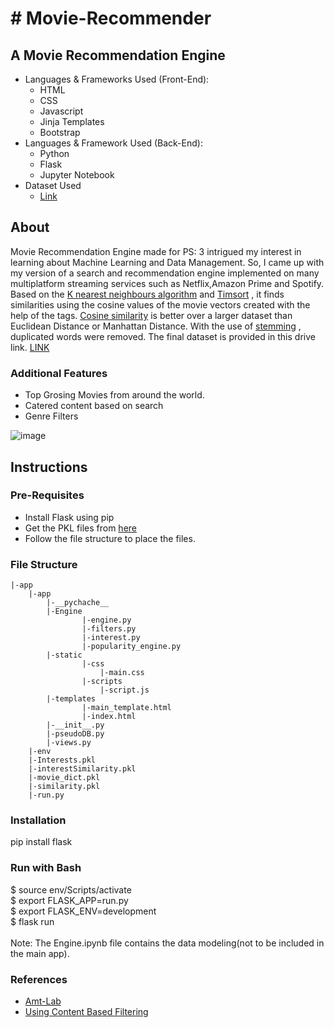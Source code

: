 <h1># Movie-Recommender</h1>
<h2>A Movie Recommendation Engine</h2>

<ul>
    <li>
        Languages & Frameworks Used (Front-End):
        <ul>
            <li>HTML</li>
            <li>CSS</li>
            <li>Javascript</li>
            <li>Jinja Templates</li>
            <li>Bootstrap</li>
        </ul>
    </li>
    <li>
        Languages & Framework Used (Back-End):
        <ul>
            <li>Python</li>
            <li>Flask</li>
            <li>Jupyter Notebook</li>
        </ul>
    </li>
    <li>
        Dataset Used
        <ul>
            <li>
                <a href="https://www.kaggle.com/datasets/tmdb/tmdb-movie-metadata">Link</a>
            </li>
        </ul>
    </li>
</ul>

<h2>About</h2>
<p>
    Movie Recommendation Engine made for PS: 3 intrigued my interest in learning about Machine Learning and Data
    Management. So, I came up with my version of a search and recommendation engine implemented on many multiplatform
    streaming services such as Netflix,Amazon Prime and Spotify. Based on the <a href="https://www.geeksforgeeks.org/k-nearest-neighbours/">K nearest neighbours algorithm</a> and <a href="https://www.geeksforgeeks.org/timsort/">Timsort</a> , it finds
    similarities
    using the cosine values of the movie vectors created with the help of the tags. <a href="https://www.geeksforgeeks.org/cosine-similarity/">Cosine similarity</a> 
    is better over a larger dataset than Euclidean Distance or Manhattan Distance. With the use of <a href="https://www.geeksforgeeks.org/introduction-to-stemming/">stemming</a> , duplicated
    words were removed. The final dataset is provided in this drive link.
    <a href="https://drive.google.com/drive/folders/17PRpnE3fm0T-IPKFFhkcdKPQiwELrWmw?usp=sharing">LINK</a>
</p>

<h3>Additional Features</h3>
<ul>
    <li>
        Top Grosing Movies from around the world.
    </li>
    <li>
        Catered content based on search 
    </li>
    <li>
        Genre Filters
    </li>
</ul>


![image](https://user-images.githubusercontent.com/81302667/170853126-95e67b13-0f93-46a0-92de-3983c1ef0382.png)


<h2>Instructions</h2>

<h3>Pre-Requisites</h3>
<ul>
        <li>
            Install Flask using pip
        </li>
        <li>
            Get the PKL files from <a href="https://drive.google.com/drive/folders/17PRpnE3fm0T-IPKFFhkcdKPQiwELrWmw?usp=sharing">here</a>
        </li>
        <li>
            Follow the file structure to place the files.
        </li>  
</ul>

<h3>
    File Structure
</h3>

    |-app
        |-app
            |-__pychache__
            |-Engine
                    |-engine.py
                    |-filters.py
                    |-interest.py
                    |-popularity_engine.py
            |-static
                    |-css
                        |-main.css
                    |-scripts
                        |-script.js
            |-templates
                    |-main_template.html
                    |-index.html
            |-__init__.py
            |-pseudoDB.py
            |-views.py
        |-env
        |-Interests.pkl
        |-interestSimilarity.pkl
        |-movie_dict.pkl
        |-similarity.pkl
        |-run.py
 <h3>
  Installation
 </h3>
 pip install flask

<br>
<h3>
Run with Bash
</h3>
$ source env/Scripts/activate
<br>
$ export FLASK_APP=run.py
<br>
$ export FLASK_ENV=development
<br>
$ flask run
<br>
<br>
Note: The Engine.ipynb file contains the data modeling(not to be included in the main app).

<br>
<h3>References</h3>
<ul>
    <li>
        <a href="https://amt-lab.org/blog/2021/8/algorithms-in-streaming-services">Amt-Lab</a>
    </li>
    <li>
        <a href="https://drive.google.com/file/d/1J_I1SJhrfjwj8wHaNElozpnt1UKYsBM-/view?usp=sharing">Using Content Based Filtering</a>
    </li>
</ul>
